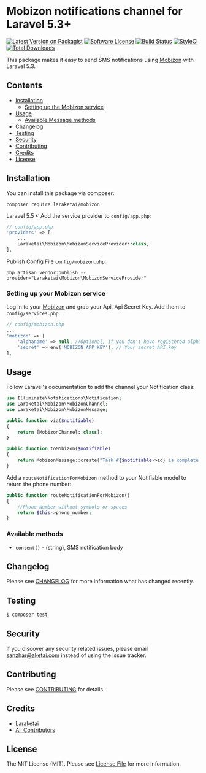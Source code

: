 # Mobizon notifications channel for Laravel 5.3+

[![Latest Version on Packagist](https://img.shields.io/packagist/v/laraketai/mobizon.svg?style=flat-square)](https://packagist.org/packages/laraketai/mobizon)
[![Software License](https://img.shields.io/badge/license-MIT-brightgreen.svg?style=flat-square)](LICENSE.md)
[![Build Status](https://img.shields.io/travis/laraketai/mobizon/master.svg?style=flat-square)](https://travis-ci.org/laraketai/mobizon)
[![StyleCI](https://styleci.io/repos/163982456/shield)](https://styleci.io/repos/163982456)
[![Total Downloads](https://img.shields.io/packagist/dt/laraketai/mobizon.svg?style=flat-square)](https://packagist.org/packages/laraketai/mobizon)


This package makes it easy to send SMS notifications using [Mobizon](https://mobizon.kz) with Laravel 5.3.

## Contents

- [Installation](#installation)
	- [Setting up the Mobizon service](#setting-up-the-Mobizon-service)
- [Usage](#usage)
	- [Available Message methods](#available-message-methods)
- [Changelog](#changelog)
- [Testing](#testing)
- [Security](#security)
- [Contributing](#contributing)
- [Credits](#credits)
- [License](#license)


## Installation

You can install this package via composer:
```
composer require laraketai/mobizon
```

Laravel 5.5 < Add the service provider to  `config/app.php`:

```php
// config/app.php
'providers' => [
    ...
    Laraketai\Mobizon\MobizonServiceProvider::class,
],
```

Publish Config File `config/mobizon.php`:
```
php artisan vendor:publish --provider="Laraketai\Mobizon\MobizonServiceProvider"
```


### Setting up your Mobizon service
Log in to your [Mobizon](https://mobizon.kz/help/api-docs/sms-api) and grab your Api, Api Secret Key. Add them to `config/services.php`.  

```php
// config/mobizon.php
...
'mobizon' => [
    'alphaname' => null, //Optional, if you don't have registered alphaname, just skip this param and your message will be sent with our free common alphaname.
    'secret' => env('MOBIZON_APP_KEY'), // Your secret API key
],
```

## Usage

Follow Laravel's documentation to add the channel your Notification class:

```php
use Illuminate\Notifications\Notification;
use Laraketai\Mobizon\MobizonChannel;
use Laraketai\Mobizon\MobizonMessage;

public function via($notifiable)
{
    return [MobizonChannel::class];
}

public function toMobizon($notifiable)
{
    return MobizonMessage::create("Task #{$notifiable->id} is complete!");
}
```  

Add a `routeNotificationForMobizon` method to your Notifiable model to return the phone number:  

```php
public function routeNotificationForMobizon()
{
    //Phone Number without symbols or spaces
    return $this->phone_number;
}
```    

### Available methods

* `content()` - (string), SMS notification body

## Changelog

Please see [CHANGELOG](CHANGELOG.md) for more information what has changed recently.

## Testing

``` bash
$ composer test
```

## Security

If you discover any security related issues, please email sanzhar@aketai.com instead of using the issue tracker.

## Contributing

Please see [CONTRIBUTING](CONTRIBUTING.md) for details.

## Credits

- [Laraketai](https://github.com/laraketai)
- [All Contributors](../../contributors)

## License

The MIT License (MIT). Please see [License File](LICENSE.md) for more information.
